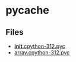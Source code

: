# __pycache__

## Files

- [__init__.cpython-312.pyc](__init__.cpython-312.pyc)
- [array.cpython-312.pyc](array.cpython-312.pyc)
